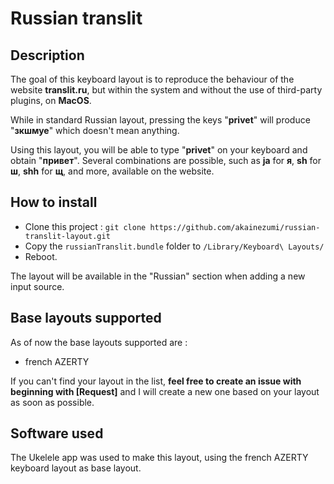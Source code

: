 # Russian translit

## Description 
The goal of this keyboard layout is to reproduce the behaviour of the website **translit.ru**, but within the system and without the use of third-party plugins, on **MacOS**.

While in standard Russian layout, pressing the keys "**privet**" will produce "**зкшмуе**" which doesn't mean anything.

Using this layout, you will be able to type "**privet**" on your keyboard and obtain "**привет**".
Several combinations are possible, such as **ja** for **я**, **sh** for **ш**, **shh** for **щ**, and more, available on the website.

## How to install

- Clone this project : ```git clone https://github.com/akainezumi/russian-translit-layout.git```
- Copy the ```russianTranslit.bundle``` folder to ```/Library/Keyboard\ Layouts/```
- Reboot. 

The layout will be available in the "Russian" section when adding a new input source.

## Base layouts supported

As of now the base layouts supported are :
- french AZERTY

If you can't find your layout in the list, **feel free to create an issue with beginning with [Request]** and I will create a new one based on your layout as soon as possible.

## Software used

The Ukelele app was used to make this layout, using the french AZERTY keyboard layout as base layout.
